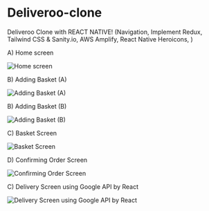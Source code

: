 # Deliveroo-clone
Deliveroo Clone with REACT NATIVE! (Navigation, Implement Redux, Tailwind CSS &amp; Sanity.io, AWS Amplify, React Native Heroicons, )


A) Home screen

![Home screen](https://github.com/user-attachments/assets/90009265-3b9a-451b-9372-d4a76e99e1e4)

B) Adding Basket (A)

![Adding Basket (A)](https://github.com/user-attachments/assets/113bc1ec-4358-4472-9f18-f83d1538748a)

B) Adding Basket (B)

![Adding Basket (B)](https://github.com/user-attachments/assets/8179ca54-05e7-4471-a9e4-b9b2568ed8ae)

C) Basket Screen 

![Basket Screen ](https://github.com/user-attachments/assets/6723c36c-ea53-4d64-a6a3-d5945638e056)

D) Confirming Order Screen

![Confirming Order Screen](https://github.com/user-attachments/assets/78f2da76-cbe8-4627-bb02-9d466c249ffa)


C) Delivery Screen using Google API by React

![Delivery Screen using Google API by React](https://github.com/user-attachments/assets/0c12bf23-c283-4657-a5dd-9750d414cda9)






